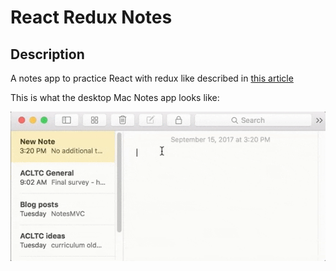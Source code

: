 # React Redux Notes

## Description
A notes app to practice React with redux like described in [this article](https://medium.com/actualize-network/comparing-frontend-frameworks-part-1-introduction-6cf3d49e42cf)


This is what the desktop Mac Notes app looks like:

![notes app example](notes.gif)
